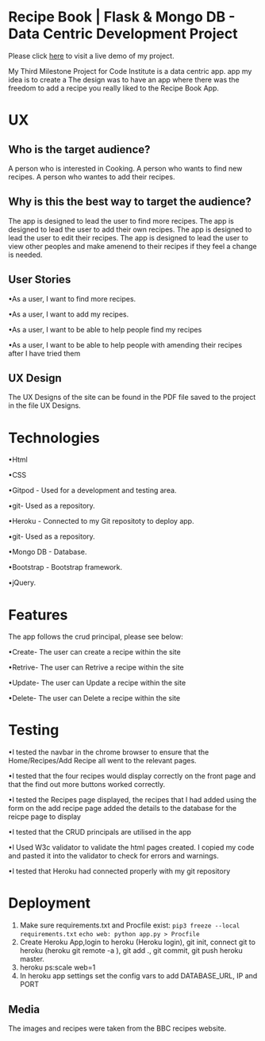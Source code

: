 <h1>Recipe Book | Flask & Mongo DB - Data Centric Development Project</H1>

Please click [here](https://rpbook.herokuapp.com/) to visit a live demo of my project.

My Third Milestone Project for Code Institute is a data centric app.
app my idea is to create a The design was to have an app where there was the freedom to add a recipe you really liked to the Recipe Book App.

<H1>UX</H1>

<h2>Who is the target audience?</h2>

A person who is interested in Cooking.
A person who wants to find new recipes.
A person who wantes to add their recipes.

<h2>Why is this the best way to target the audience?</h2>

The app is designed to lead the user to find more recipes.
The app is designed to lead the user to add their own recipes.
The app is designed to lead the user to edit their recipes.
The app is designed to lead the user to view other peoples and make amenend to their recipes if they feel a change is needed.

<h2>User Stories</h2>

<p>•As a user, I want to find more recipes.</P>
<p>•As a user, I want to add my recipes.</p>
<p>•As a user, I want to be able to help people find my recipes</p>
<p>•As a user, I want to be able to help people with amending their recipes after I have tried them</p>

<h2>UX Design</h2>

The UX Designs of the site can be found in the PDF file saved to the project in the file UX Designs.

<h1>Technologies</h1>

<p>•Html</p>
<p>•CSS</P>
<p>•Gitpod - Used for a development and testing area.</P>
<p>•git- Used as a repository.</P></P>
<p>•Heroku - Connected to my Git repositoty to deploy app.</P>
<p>•git- Used as a repository.</P>
<p>•Mongo DB - Database.</P>
<p>•Bootstrap - Bootstrap framework.</P>
<p>•jQuery.</P>

<h1> Features </h1>

The app follows the crud principal, please see below: 

<p>•Create- The user can create a recipe within the site</P>
<p>•Retrive- The user can Retrive a recipe within the site</P> 
<p>•Update- The user can Update a recipe within the site</P> 
<p>•Delete- The user can Delete a recipe within the site</P> 

<h1> Testing </h1>

<p>•I tested the navbar in the chrome browser to ensure that the Home/Recipes/Add Recipe all went to the relevant pages.</P> 
<p>•I tested that the four recipes would display correctly on the front page and that the find out more buttons worked correctly.</P>
<p>•I tested the Recipes page displayed, the recipes that I had added using the form on the add recipe page added the details to the database for the reicpe page to display</P>
<p>•I tested that the CRUD principals are utilised in the app</P>
<p>•I Used W3c validator to validate the html pages created. I copied my code and pasted it into the validator to check for errors and warnings.</P>
<p>•I tested that Heroku had connected properly with my git repository </P>

<h1> Deployment </h1>

1. Make sure requirements.txt and Procfile exist:
`pip3 freeze --local requirements.txt`
`echo web: python app.py > Procfile`
2. Create Heroku App,login to heroku (Heroku login), 
git init, connect git to heroku (heroku git remote -a <project>), 
git add ., git commit, git push heroku master.
3. heroku ps:scale web=1
4. In heroku app settings set the config vars to add DATABASE_URL, IP and PORT

<h2>Media</h2>

The images and recipes were taken from the BBC recipes website.




